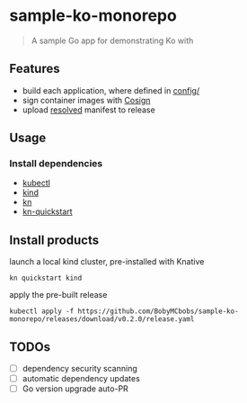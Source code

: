 # sample-ko-monorepo

> A sample Go app for demonstrating Ko with

## Features

- build each application, where defined in [config/](./config)
- sign container images with [Cosign](https://docs.sigstore.dev/cosign/overview/)
- upload [resolved](https://ko.build/reference/ko_resolve/) manifest to release

## Usage

### Install dependencies

- [kubectl](https://kubectl.sigs.k8s.io/installation/kubectl/)
- [kind](https://kind.sigs.k8s.io)
- [kn](https://knative.dev/docs/client/install-kn/)
- [kn-quickstart](https://knative.dev/docs/getting-started/quickstart-install/)

## Install products

launch a local kind cluster, pre-installed with Knative
```shell
kn quickstart kind
```

apply the pre-built release
```shell
kubectl apply -f https://github.com/BobyMCbobs/sample-ko-monorepo/releases/download/v0.2.0/release.yaml
```

## TODOs

- [ ] dependency security scanning
- [ ] automatic dependency updates
- [ ] Go version upgrade auto-PR
